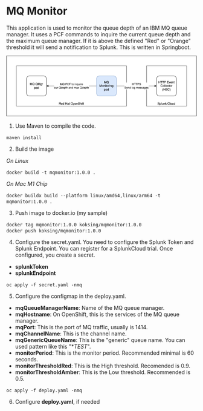 # MQ Monitor

This application is used to monitor the queue depth of an IBM MQ queue manager. It uses a PCF commands to inquire the current queue depth and the maximum queue manager. If it is above the defined "Red" or "Orange" threshold it will send a notification to Splunk. This is written in Springboot.

![Alt text here](images/mqmonitor.png)

1. Use Maven to compile the code.

```
maven install
```

2. Build the image

*On Linux*
```
docker build -t mqmonitor:1.0.0 .
```
*On Mac M1 Chip*
```
docker buildx build --platform linux/amd64,linux/arm64 -t mqmonitor:1.0.0 .
```

3. Push image to docker.io (my sample)

```
docker tag mqmonitor:1.0.0 koksing/mqmonitor:1.0.0
docker push koksing/mqmonitor:1.0.0
```

4. Configure the secret.yaml. You need to configure the Splunk Token and Splunk Endpoint. You can register for a SplunkCloud trial. Once configured, you create a secret.

- **splunkToken**
- **splunkEndpoint**

```
oc apply -f secret.yaml -nmq
```

5. Configure the configmap in the deploy.yaml.

- **mqQueueManagerName**: Name of the MQ queue manager.
- **mqHostname**: On OpenShift, this is the services of the MQ queue manager.
- **mqPort**: This is the port of MQ traffic, usually is 1414.
- **mqChannelName**: This is the channel name.
- **mqGenericQueueName**: This is the "generic" queue name. You can used pattern like this "**TEST*".
- **monitorPeriod**: This is the monitor period. Recommended minimal is 60 seconds.
- **monitorThresholdRed**: This is the High threshold. Recomended is 0.9.
- **monitorThresholdAmber**: This is the Low threshold. Recommended is 0.5.

```
oc apply -f deploy.yaml -nmq
```

6. Configure **deploy.yaml**, if needed
